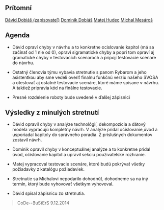 ﻿## Prítomní

[Dávid Dobiáš (zapisovateľ)](https://github.com/dobias13)
[Dominik Dobiáš](https://github.com/dobias14)
[Matej Hudec](https://github.com/MatejHudec)
[Michal Mesároš](https://github.com/GrEEman)

## Agenda 

* Dávid opraví chyby v návrhu a to konkretne ocislovanie kapitol (má sa začínať od 1 nie od 0), opraví sigramatické chyby a popri tom opraví aj gramatické chyby v testovacích scenaroch a pripojí testovacie scenare do návrhu.

* Ostatný členovia týmu vybavia stretnutie s panom Rybarom a jeho asistentkou aby sme vedeli overiť finalnu funkčnú verziu našeho SVOSA a otestovať aj ostatné testovacie scenáre, ktoré máme spísane v návrhu. A taktiež pripravia kód na finálne testovacie.

* Presné rozdelenie roboty bude uvedené v ďalšej zápisnici


## Výsledky z minulých stretnutí

* Dávid opravil chyby v analýze technológií, dekompozícia a dátový modela vypracujú kompletný návrh. V analýze pridal očíslovanie,úvod a usporiadal kapitoly do správneho poradia. Z prislušnych dokumentov zostavil návrh.

* Dominik opravil chyby v konceptuálnej analýze a to konkretne pridal úvod, očíslovanie kapitol a upravil sekciu použivatelské rozhranie.

* Matej  vypracoval testovacie scenáre, ktoré budú pokrývať všetky požiadavky z katalógu požiadaviek.

* Stretnutie sa Michalovi nepodarilo dohodnúť, dohodneme sa na iný termín, ktorý bude vyhovovať všetkym vyhovoval.

* Dávid spísal zápisnicu zo stretnutia.

> CoDe--BuStErS
> 9.12.2014
